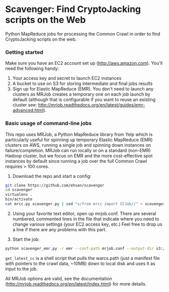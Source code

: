 Scavenger: Find CryptoJacking scripts on the Web
================================================

Python MapReduce jobs for processing the Common Crawl in order to find CryptoJacking scripts on the web.

### Getting started

Make sure you have an EC2 account set up (http://aws.amazon.com). You'll need the following handy:

1. Your access key and secret to launch EC2 instances
2. A bucket to use on S3 for storing intermediate and final jobs results
3. Sign up for Elastic MapReduce (EMR). You don't need to launch any clusters as MRJob creates a temporary one on each job launch by default (although that is configurable if you want to reuse an existing cluster see: http://mrjob.readthedocs.org/en/latest/guides/emr-advanced.html).

### Basic usage of command-line jobs

This repo uses MRJob, a Python MapReduce library from Yelp which is particularly useful for spinning up temporary Elastic MapReduce (EMR) clusters on AWS, running a single job and spinning down instances on failure/completion. MRJob can run locally or on a standard (non-EMR) Hadoop cluster, but we focus on EMR and the more cost-effective spot instances by default since running a job over the full Common Crawl requires > 100 cores.

1. Download the repo and start a config:
```bash
git clone https://github.com/ehsan/scavenger
cd scavenger
virtualenv .
bin/activate
cat mrcc.py scavenger.py | sed "s/from mrcc import CCJob//" > scavenger_emr.py
```

2. Using your favorite text editor, open up mrjob.conf. There are several numbered, commented lines in the file that indicate where you need to change various settings (your EC2 access key, etc.) Feel free to drop us a line if there are any problems with this part.

3. Start the job:
```bash
python scavenger_emr.py -r emr --conf-path mrjob.conf --output-dir s3://some-bucket/path/ --mrjob-args-go-here `bin/get_latest_cc`
```

`get_latest_cc` is a shell script that pulls the warcs.path (just a manifest file with pointers to the crawl data, ~10MB) down to local disk and uses it as input to the job.

All MRJob options are valid, see the documentation (http://mrjob.readthedocs.org/en/latest/index.html) for more details.
